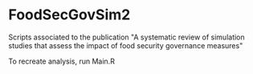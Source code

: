 # FoodSecGovSim2
Scripts associated to the publication "A systematic review of simulation studies that assess the impact of food security governance measures"

To recreate analysis, run Main.R
